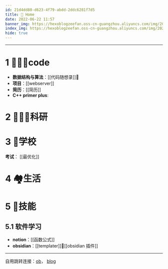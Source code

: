 ```yaml
---
id: 21d4dd80-d623-4f79-abdd-2ddc6281f7d5
title: 🏡 Home
date: 2022-06-22 11:57
banner_img: https://hexoblogzeefan.oss-cn-guangzhou.aliyuncs.com/img/202206211042389.jpg
index_img: https://hexoblogzeefan.oss-cn-guangzhou.aliyuncs.com/img/202206240956178.jpg
hide: true
---
```

---

# 1 👨🏻‍💻code
- **数据结构与算法**：[[代码随想录]]🌵
- **项目**：[[webserver]]
- **简历**：[[简历]]
- **C++ primer plus**: 


# 2 👨🏻‍🎓科研


# 3 🏫学校
**考试**： [[最优化]]

# 4 🏘生活


# 5 🚀技能
## 5.1 软件学习
- **notion**：[[函数公式]]
- **obsidian**：[[templater]]🌵[[obsidian 插件]]


---

自用跳转连接：[ob](obsidian://advanced-uri?vault=Documents&uid=21d4dd80-d623-4f79-abdd-2ddc6281f7d5)， [blog](http://localhost:4000/2022/06/22/home/)


